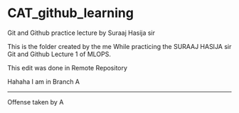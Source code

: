 # CAT_github_learning
 Git and Github practice lecture by Suraaj Hasija sir

This is the folder created by the me While practicing the SURAAJ HASIJA sir Git and Github Lecture 1 of MLOPS.

This edit was done in Remote Repository

Hahaha I am in Branch A



----
Offense taken by A